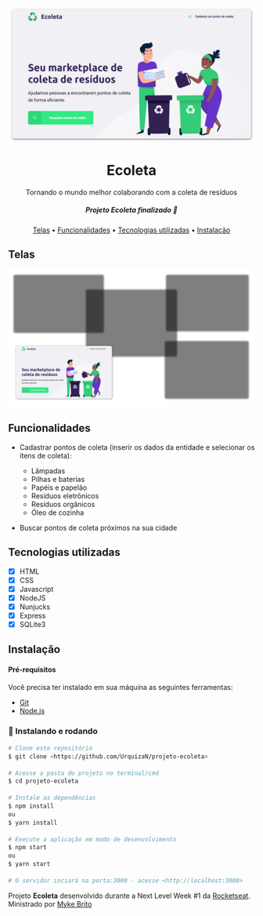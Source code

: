 <img src="/src/assets/banner.svg" />
<h1 align="center">Ecoleta</h1>
<p align="center">Tornando o mundo melhor colaborando com a coleta de resíduos</p>

 <h5 align="center"> Projeto Ecoleta finalizado 🚀 </h5>
<p align="center">
 <a href="#telas">Telas</a> •
 <a href="#funcionalidades">Funcionalidades</a> • 
 <a href="#tecnologias-utilizadas">Tecnologias utilizadas</a> • 
 <a href="#instalação">Instalação</a> 

</p>

## Telas
<img src="/src/assets/screens.svg" />

## Funcionalidades
- Cadastrar pontos de coleta (inserir os dados da entidade e selecionar os ítens de coleta): 
  - Lâmpadas
  - Pilhas e baterias
  - Papéis e papelão
  - Resíduos eletrônicos
  - Resíduos orgânicos
  - Óleo de cozinha

- Buscar pontos de coleta próximos na sua cidade

## Tecnologias utilizadas
- [x] HTML
- [x] CSS
- [x] Javascript
- [x] NodeJS
- [x] Nunjucks
- [x] Express
- [x] SQLite3

## Instalação

#### Pré-requisitos
Você precisa ter instalado em sua máquina as seguintes ferramentas:
- [Git](https://git-scm.com)
- [Node.js](https://nodejs.org/en/) 

### 🎲 Instalando e rodando

```bash
# Clone este repositório
$ git clone <https://github.com/UrquizaN/projeto-ecoleta>

# Acesse a pasta do projeto no terminal/cmd
$ cd projeto-ecoleta

# Instale as dependências
$ npm install
ou
$ yarn install

# Execute a aplicação em modo de desenvolvimento
$ npm start
ou
$ yarn start

# O servidor inciará na porta:3000 - acesse <http://localhost:3000>
```

<p>Projeto <strong>Ecoleta</strong> desenvolvido durante a Next Level Week #1 da <a  href="https://rocketseat.com.br">Rocketseat</a>. Ministrado por <a href="https://github.com/maykbrito"> Myke Brito </a></p>
